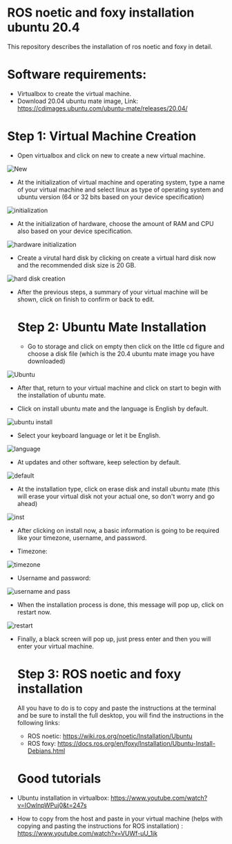 # ROS noetic and foxy installation ubuntu 20.4
This repository describes the installation of ros noetic and foxy in detail.
# Software requirements:
- Virtualbox to create the virtual machine.
- Download 20.04 ubuntu mate image, Link: https://cdimages.ubuntu.com/ubuntu-mate/releases/20.04/
# Step 1: Virtual Machine Creation
- Open virtualbox and click on new to create a new virtual machine.
  
![New](https://github.com/ProShaden/Ros-noetic-and-foxy-installation/assets/174384069/a6b49ef2-ee3c-4ac3-ab63-054bd075071b)

- At the initialization of virtual machine and operating system, type a name of your virtual machine and select linux as type of operating system and ubuntu version (64 or 32 bits based on your device specification)
  
![initialization](https://github.com/ProShaden/Ros-noetic-and-foxy-installation/assets/174384069/fb3bb252-f574-4284-8129-9cf42ee74910)

- At the initialization of hardware, choose the amount of RAM and CPU also based on your device specification.

![hardware initialization](https://github.com/ProShaden/ROS-noetic-and-foxy-installation-ubuntu-20.4/assets/174384069/60105a56-6768-49e4-bad9-97eadb5d1248)

- Create a virutal hard disk by clicking on create a virtual hard disk now and the recommended disk size is 20 GB.

![hard disk creation](https://github.com/ProShaden/ROS-noetic-and-foxy-installation-ubuntu-20.4/assets/174384069/92dde78c-75c3-4975-ad80-7ce59c3dc1d2)

- After the previous steps, a summary of your virtual machine will be shown, click on finish to confirm or back to edit.

  # Step 2: Ubuntu Mate Installation
  - Go to storage and click on empty then click on the little cd figure and choose a disk file (which is the 20.4 ubuntu mate image you have downloaded)
  
 ![Ubuntu](https://github.com/ProShaden/ROS-noetic-and-foxy-installation-ubuntu-20.4/assets/174384069/e8d58f8b-c38b-4af5-b226-a8cd36d0b179)

  - After that, return to your virtual machine and click on start to begin with the installation of ubuntu mate.
 
  - Click on install ubuntu mate and the language is English by default.
 
![ubuntu install](https://github.com/ProShaden/ROS-noetic-and-foxy-installation-ubuntu-20.4/assets/174384069/8b1517e4-83db-4e76-8a03-17c85838ca4c)

   - Select your keyboard language or let it be English.

![language](https://github.com/ProShaden/ROS-noetic-and-foxy-installation-ubuntu-20.4/assets/174384069/ba64f033-de52-4d1a-b40c-5f2c56282dc7)


 - At updates and other software, keep selection by default.
   
![default](https://github.com/ProShaden/ROS-noetic-and-foxy-installation-ubuntu-20.4/assets/174384069/63cd3f82-3080-46a3-a97d-d94c92fcf98f)

- At the installation type, click on erase disk and install ubuntu mate (this will erase your virtual disk not your actual one, so don't worry and go ahead)

![inst](https://github.com/ProShaden/ROS-noetic-and-foxy-installation-ubuntu-20.4/assets/174384069/20a6810d-9b48-456b-9bcc-f2cac4ab0fe4)

- After clicking on install now, a basic information is going to be required like your timezone, username, and password.

- Timezone:

![timezone](https://github.com/ProShaden/ROS-noetic-and-foxy-installation-ubuntu-20.4/assets/174384069/01b860e9-dc4d-4330-8ce3-8b41696b37a9)

- Username and password:

![username and pass](https://github.com/ProShaden/ROS-noetic-and-foxy-installation-ubuntu-20.4/assets/174384069/9310f349-c3b1-417d-86de-e4f3d3fac976)

- When the installation process is done, this message will pop up, click on restart now.

![restart](https://github.com/ProShaden/ROS-noetic-and-foxy-installation-ubuntu-20.4/assets/174384069/d3a99264-ff1a-4edf-9d04-17f9fae8f7e9)

- Finally, a black screen will pop up, just press enter and then you will enter your virtual machine.

  # Step 3: ROS noetic and foxy installation
  All you have to do is to copy and paste the instructions at the terminal and be sure to install the full desktop,
  you will find the instructions in the following links:
  - ROS noetic: https://wiki.ros.org/noetic/Installation/Ubuntu
  - ROS foxy: https://docs.ros.org/en/foxy/Installation/Ubuntu-Install-Debians.html

  # Good tutorials
 - Ubuntu installation in virtualbox: https://www.youtube.com/watch?v=IOwlnpWPuj0&t=247s
 - How to copy from the host and paste in your virtual machine (helps with copying and pasting the instructions for ROS installation) : https://www.youtube.com/watch?v=VUWf-uU_1jk

  

